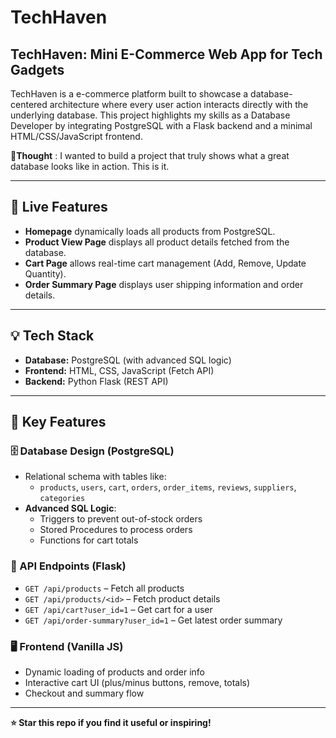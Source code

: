 # TechHaven

## TechHaven: Mini E-Commerce Web App for Tech Gadgets

TechHaven is a e-commerce platform built to showcase a database-centered architecture where every user action interacts directly with the underlying database. This project highlights my skills as a Database Developer by integrating PostgreSQL with a Flask backend and a minimal HTML/CSS/JavaScript frontend.

💭**Thought** : I wanted to build a project that truly shows what a great database looks like in action. This is it.

---

## 🚀 Live Features
- **Homepage** dynamically loads all products from PostgreSQL.
- **Product View Page** displays all product details fetched from the database.
- **Cart Page** allows real-time cart management (Add, Remove, Update Quantity).
- **Order Summary Page** displays user shipping information and order details.

---

## 💡 Tech Stack
- **Database:** PostgreSQL (with advanced SQL logic)
- **Frontend:** HTML, CSS, JavaScript (Fetch API)
- **Backend:** Python Flask (REST API)

---

## 🧠 Key Features
### 🗄️ Database Design (PostgreSQL)
- Relational schema with tables like:
  - `products`, `users`, `cart`, `orders`, `order_items`, `reviews`, `suppliers`, `categories`
- **Advanced SQL Logic**:
  - Triggers to prevent out-of-stock orders
  - Stored Procedures to process orders
  - Functions for cart totals

### 🧩 API Endpoints (Flask)
- `GET /api/products` – Fetch all products
- `GET /api/products/<id>` – Fetch product details
- `GET /api/cart?user_id=1` – Get cart for a user
- `GET /api/order-summary?user_id=1` – Get latest order summary

### 🖥️ Frontend (Vanilla JS)
- Dynamic loading of products and order info
- Interactive cart UI (plus/minus buttons, remove, totals)
- Checkout and summary flow

---
**⭐ Star this repo if you find it useful or inspiring!**

